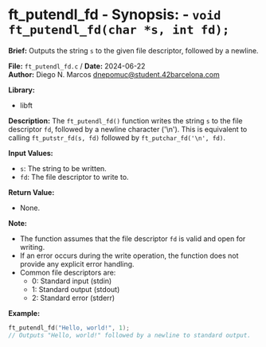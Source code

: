 # ft_putendl_fd - **Synopsis:** - `void ft_putendl_fd(char *s, int fd);`

**Brief:**
Outputs the string `s` to the given file descriptor, followed by a newline.

**File:** `ft_putendl_fd.c` / **Date:** 2024-06-22  
**Author:** Diego N. Marcos <dnepomuc@student.42barcelona.com>

**Library:**
* libft

**Description:**
The `ft_putendl_fd()` function writes the string `s` to the file descriptor `fd`, followed by a newline character ('\n'). This is equivalent to calling `ft_putstr_fd(s, fd)` followed by `ft_putchar_fd('\n', fd)`.

**Input Values:**
* `s`: The string to be written.
* `fd`: The file descriptor to write to.

**Return Value:**
* None.

**Note:**
- The function assumes that the file descriptor `fd` is valid and open for writing.
- If an error occurs during the write operation, the function does not provide any explicit error handling.
- Common file descriptors are:
    - 0: Standard input (stdin)
    - 1: Standard output (stdout)
    - 2: Standard error (stderr)

**Example:**
```c
ft_putendl_fd("Hello, world!", 1);  
// Outputs "Hello, world!" followed by a newline to standard output.
